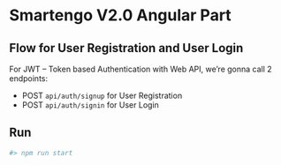 # Smartengo V2.0 Angular Part

## Flow for User Registration and User Login
For JWT – Token based Authentication with Web API, we’re gonna call 2 endpoints:
- POST `api/auth/signup` for User Registration
- POST `api/auth/signin` for User Login

## Run
```bash
#> npm run start